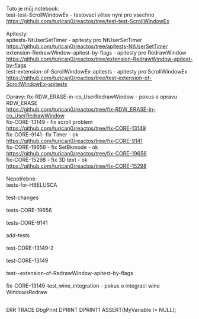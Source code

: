 Toto je můj notebook:<br>
test-test-ScrollWindowEx - testovací větev nyni pro vsechno<br>
https://github.com/turican0/reactos/tree/test-test-ScrollWindowEx
<br>
<br>
Apitesty:<br>
apitests-NtUserSetTimer - apitesty pro NtUserSetTimer<br>
https://github.com/turican0/reactos/tree/apitests-NtUserSetTimer
<br>
extension-RedrawWindow-apitest-by-flags  - apitesty pro RedrawWindow<br>
https://github.com/turican0/reactos/tree/extension-RedrawWindow-apitest-by-flags
<br>
test-extension-of-ScrollWindowEx-apitests - apitesty pro ScrollWindowEx<br>
https://github.com/turican0/reactos/tree/test-extension-of-ScrollWindowEx-apitests
<br>
<br>
Opravy:
fix-RDW_ERASE-in-co_UserRedrawWindow - pokus o opravu RDW_ERASE<br>
https://github.com/turican0/reactos/tree/fix-RDW_ERASE-in-co_UserRedrawWindow
<br>
fix-CORE-13149 - fix scroll problem<br>
https://github.com/turican0/reactos/tree/fix-CORE-13149
<br>
fix-CORE-9141- fix Timer - ok<br>
https://github.com/turican0/reactos/tree/fix-CORE-9141
<br>
fix-CORE-19656 - fix SetBkmode - ok<br>
https://github.com/turican0/reactos/tree/fix-CORE-19656
<br>
fix-CORE-15298 - fix 3D text - ok<br>
https://github.com/turican0/reactos/tree/fix-CORE-15298
<br>
<br>
Nepotřebné:<br>
tests-for-HBELUSCA<br>
<br>
test-changes<br>
<br>
tests-CORE-19656<br>
<br>
tests-CORE-9141<br>
<br>
add-tests<br>
<br>
test-CORE-13149-2<br>
<br>
test-CORE-13149<br>
<br>
test--extension-of-RedrawWindow-apitest-by-flags<br>
<br>
fix-CORE-13149-test_wine_integration - pokus o integraci wine WindowsRedraw<br>
<br>

ERR
TRACE
DbgPrint
DPRINT
DPRINT1
ASSERT(MyVariable != NULL);

